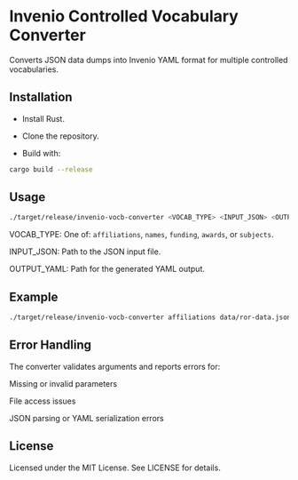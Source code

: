 # Invenio Controlled Vocabulary Converter

Converts JSON data dumps into Invenio YAML format for multiple controlled vocabularies.

## Installation

- Install Rust.

- Clone the repository.

- Build with:

```bash
cargo build --release
```

## Usage

```bash
./target/release/invenio-vocb-converter <VOCAB_TYPE> <INPUT_JSON> <OUTPUT_YAML>
```

VOCAB_TYPE: One of: `affiliations`, `names`, `funding`, `awards`, or `subjects`.

INPUT_JSON: Path to the JSON input file.

OUTPUT_YAML: Path for the generated YAML output.



## Example

```bash
./target/release/invenio-vocb-converter affiliations data/ror-data.json output/affiliations.yaml
```

## Error Handling
The converter validates arguments and reports errors for:

Missing or invalid parameters

File access issues

JSON parsing or YAML serialization errors

## License
Licensed under the MIT License. See LICENSE for details.
```